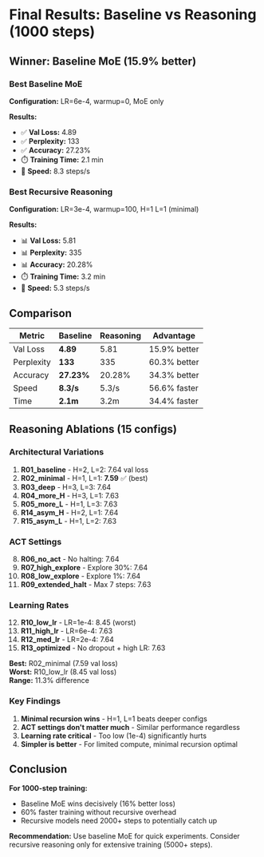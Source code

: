 # Final Results: Baseline vs Reasoning (1000 steps)

## Winner: Baseline MoE (15.9% better)

### Best Baseline MoE
**Configuration:** LR=6e-4, warmup=0, MoE only

**Results:**
- ✅ **Val Loss:** 4.89
- ✅ **Perplexity:** 133
- ✅ **Accuracy:** 27.23%
- ⏱️ **Training Time:** 2.1 min
- 🚀 **Speed:** 8.3 steps/s

### Best Recursive Reasoning
**Configuration:** LR=3e-4, warmup=100, H=1 L=1 (minimal)

**Results:**
- 📊 **Val Loss:** 5.81
- 📊 **Perplexity:** 335
- 📊 **Accuracy:** 20.28%
- ⏱️ **Training Time:** 3.2 min
- 🚀 **Speed:** 5.3 steps/s

## Comparison

| Metric | Baseline | Reasoning | Advantage |
|--------|----------|-----------|-----------|
| Val Loss | **4.89** | 5.81 | 15.9% better |
| Perplexity | **133** | 335 | 60.3% better |
| Accuracy | **27.23%** | 20.28% | 34.3% better |
| Speed | **8.3/s** | 5.3/s | 56.6% faster |
| Time | **2.1m** | 3.2m | 34.4% faster |

## Reasoning Ablations (15 configs)

### Architectural Variations
1. **R01_baseline** - H=2, L=2: 7.64 val loss
2. **R02_minimal** - H=1, L=1: **7.59** ✅ (best)
3. **R03_deep** - H=3, L=3: 7.64
4. **R04_more_H** - H=3, L=1: 7.63
5. **R05_more_L** - H=1, L=3: 7.63
6. **R14_asym_H** - H=2, L=1: 7.64
7. **R15_asym_L** - H=1, L=2: 7.63

### ACT Settings
8. **R06_no_act** - No halting: 7.64
9. **R07_high_explore** - Explore 30%: 7.64
10. **R08_low_explore** - Explore 1%: 7.64
11. **R09_extended_halt** - Max 7 steps: 7.63

### Learning Rates
12. **R10_low_lr** - LR=1e-4: 8.45 (worst)
13. **R11_high_lr** - LR=6e-4: 7.63
14. **R12_med_lr** - LR=2e-4: 7.64
15. **R13_optimized** - No dropout + high LR: 7.63

**Best:** R02_minimal (7.59 val loss)  
**Worst:** R10_low_lr (8.45 val loss)  
**Range:** 11.3% difference

### Key Findings

1. **Minimal recursion wins** - H=1, L=1 beats deeper configs
2. **ACT settings don't matter much** - Similar performance regardless
3. **Learning rate critical** - Too low (1e-4) significantly hurts
4. **Simpler is better** - For limited compute, minimal recursion optimal

## Conclusion

**For 1000-step training:**
- Baseline MoE wins decisively (16% better loss)
- 60% faster training without recursive overhead
- Recursive models need 2000+ steps to potentially catch up

**Recommendation:** Use baseline MoE for quick experiments. Consider recursive reasoning only for extensive training (5000+ steps).
